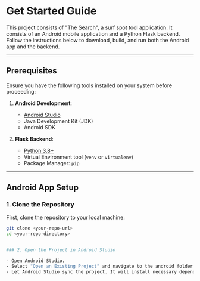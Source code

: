 
# Get Started Guide

This project consists of "The Search", a surf spot tool application. It consists of an Android mobile application and a Python Flask backend. Follow the instructions below to download, build, and run both the Android app and the backend.

---

## Prerequisites

Ensure you have the following tools installed on your system before proceeding:

1. **Android Development**:
   - [Android Studio](https://developer.android.com/studio)
   - Java Development Kit (JDK)
   - Android SDK

2. **Flask Backend**:
   - [Python 3.8+](https://www.python.org/downloads/)
   - Virtual Environment tool (`venv` or `virtualenv`)
   - Package Manager: `pip`

---

## Android App Setup

### 1. Clone the Repository
First, clone the repository to your local machine:

```bash
git clone <your-repo-url>
cd <your-repo-directory>


### 2. Open the Project in Android Studio

- Open Android Studio.
- Select "Open an Existing Project" and navigate to the android folder in the repository.
- Let Android Studio sync the project. It will install necessary dependencies and configure the project.